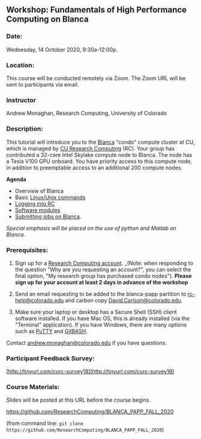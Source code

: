 ## Workshop: Fundamentals of High Performance Computing on Blanca

### Date: 
Wednesday, 14 October 2020, 9:30a-12:00p.

### Location: 
This course will be conducted remotely via Zoom. The Zoom URL will be sent to participants via email.

### Instructor 
Andrew Monaghan, Research Computing, University of Colorado

### Description: 
This tutorial will introduce you to the [Blanca](https://curc.readthedocs.io/en/latest/access/blanca.html) "condo" compute cluster at CU, which is managed by [CU Research Computing](https://www.colorado.edu/rc/) (RC). Your group has contributed a 32-core Intel Skylake compute node to Blanca. The node has a Tesla V100 GPU onboard. You have priority access to this compute node, in addition to preemptable access to an additional 200 compute nodes. 

__Agenda__
* Overview of Blanca
* Basic [Linux/Unix commands](http://www.ee.surrey.ac.uk/Teaching/Unix/)
* [Logging into RC](https://curc.readthedocs.io/en/latest/access/logging-in.html) 
* [Software modules](https://curc.readthedocs.io/en/latest/compute/modules.html)
* [Submitting jobs on Blanca](https://curc.readthedocs.io/en/latest/access/blanca.html#examples). 

_Special emphasis will be placed on the use of python and Matlab on Blanca._

### Prerequisites: 

1) Sign up for a [Research Computing account](https://rcamp.rc.colorado.edu/accounts/account-request/create/verify/ucb).  _(Note: when responding to the question "Why are you requesting an account?", you can select the final option, "My research group has purchased condo nodes"). __Please sign up for your account at least 2 days in advance of the workshop__  

2) Send an email requesting to be added to the blanca-papp partition to rc-help@colorado.edu and carbon copy David.Carlson@colorado.edu.

3) Make sure your laptop or desktop has a Secure Shell (SSH) client software installed.  If you have Mac OS, this is already installed (via the "Terminal" application).  If you have Windows, there are many options such as [PuTTY](https://www.putty.org) and [GitBASH](https://gitforwindows.org).  

Contact andrew.monaghan@colorado.edu if you have questions.  

### Participant Feedback Survey: 
[http://tinyurl.com/curc-survey18](http://tinyurl.com/curc-survey18)

### Course Materials: 
Slides will be posted at this URL before the course begins.

https://github.com/ResearchComputing/BLANCA_PAPP_FALL_2020

(from command line: `git clone https://github.com/ResearchComputing/BLANCA_PAPP_FALL_2020`)
